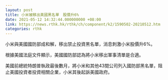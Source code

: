 ```yaml
---
layout: post
title: 小米被移出美國黑名單　股價升6%
date: 2021-05-12 14:32:44.000000000 +08:00
link: https://news.rthk.hk/rthk/ch/component/k2/1590502-20210512.htm
categories: rthk
---
```


小米與美國國防部成和解，移出禁止投資黑名單，消息刺激小米股價升6%。

根據美國法庭文件顯示，美國國防部認為將小米移出軍事清單是合適。

美國前總統特朗普執政最後數月，將小米和其他43間公司列入國防部黑名單，阻止美國投資者投資相關企業，小米其後起訴美國政府。
